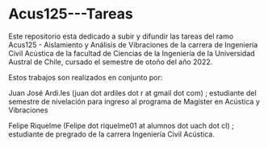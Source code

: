 # Acus125---Tareas

Este repositorio esta dedicado a subir y difundir las tareas del ramo Acus125 - Aislamiento y Análisis de Vibraciones de la carrera de Ingeniería Civil Acústica de la facultad de Ciencias de la Ingeniería de la Universidad Austral de Chile, cursado el semestre de otoño del año 2022.


Estos trabajos son realizados en conjunto por:

Juan José Ardi.les (juan dot ardiles dot r at gmail dot com) ; estudiante del semestre de nivelación para ingreso al programa de Magíster en Acústica y Vibraciones

Felipe Riquelme (Felipe dot riquelme01 at alumnos dot uach dot cl) ; estudiante de pregrado de la carrera Ingeniería Civil Acústica.


